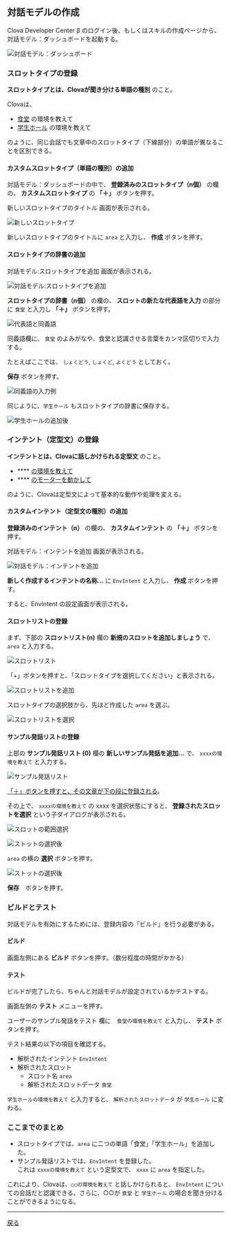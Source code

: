 ## 対話モデルの作成

Clova Developer Center β のログイン後、もしくはスキルの作成ページから、対話モデル：ダッシュボードを起動する。

![対話モデル：ダッシュボード](./fig11.png)

### スロットタイプの登録

**スロットタイプとは、Clovaが聞き分ける単語の種別** のこと。

Clovaは、

- <u>食堂</u> の環境を教えて
- <u>学生ホール</u> の環境を教えて

のように、同じ会話でも文章中のスロットタイプ（下線部分）の単語が異なることを区別できる。

#### カスタムスロットタイプ（単語の種別）の追加

対話モデル：ダッシュボードの中で、 **登録済みのスロットタイプ（n個）** の欄の、 **カスタムスロットタイプ** の **「＋」** ボタンを押す。

新しいスロットタイプのタイトル 画面が表示される。

![新しいスロットタイプ](./fig12.png)

新しいスロットタイプのタイトルに `area` と入力し、 **作成** ボタンを押す。

#### スロットタイプの辞書の追加

対話モデル:スロットタイプを追加 画面が表示される。

![対話モデル:スロットタイプを追加](./fig13.png)

**スロットタイプの辞書（n個）** の欄の、 **スロットの新たな代表語を入力** の部分に `食堂` と入力し **「＋」** ボタンを押す。

![代表語と同義語](./fig14.png)

同義語欄に、 `食堂` のよみがなや、食堂と認識させる言葉をカンマ区切りで入力する。

たとえばここでは、 `しょくどう`, `しょくど`, `よくどう` としておく。

**保存** ボタンを押す。

![同義語の入力例](./fig15.png)

同じように、`学生ホール` もスロットタイプの辞書に保存する。

![学生ホールの追加後](./fig16.png)


### インテント（定型文）の登録

**インテントとは、Clovaに話しかけられる定型文** のこと。

- **** <u>の環境を教えて</u>
- **** <u>のモーターを動かして</u>

のように、Clovaは定型文によって基本的な動作や処理を変える。

#### カスタムインテント（定型文の種別）の追加

**登録済みのインテント（n）** の欄の、 **カスタムインテント** の **「＋」** ボタンを押す。

対話モデル：インテントを追加 画面が表示される。

![対話モデル：インテントを追加](./fig17.png)

**新しく作成するインテントの名称...** に `EnvIntent` と入力し、 **作成** ボタンを押す。

すると、EnvIntent の設定画面が表示される。

#### スロットリストの登録

まず、下部の **スロットリスト(n)** 欄の **新規のスロットを追加しましょう** で、 `area` と入力する。

![スロットリスト](./fig18.png)

「+」ボタンを押すと、「スロットタイプを選択してください」と表示される。

![スロットリストを追加](./fig19.png)

スロットタイプの選択肢から、先ほど作成した `area` を選ぶ。

![スロットリストを選択](./fig1a.png)

#### サンプル発話リストの登録

上部の **サンプル発話リスト (0)** 欄の **新しいサンプル発話を追加...** で、 `xxxxの環境を教えて` と入力する。

![サンプル発話リスト](./fig1b.png)

<u>「＋」ボタンを押すと、その文章が下の段に登録される</u>。

その上で、 `xxxxの環境を教えて` の xxxx を選択状態にすると、 **登録されたスロットを選択** という子ダイアログが表示される。 

![スロットの範囲選択](./fig1c.png)

![ストットの選択後](./fig1d.png)

`area` の横の **選択** ボタンを押す。

![ストットの選択後](./fig1e.png)

**保存**　ボタンを押す。

### ビルドとテスト

対話モデルを有効にするためには、登録内容の「ビルド」を行う必要がある。

#### ビルド

画面左側にある **ビルド** ボタンを押す。（数分程度の時間がかかる）


#### テスト

ビルドが完了したら、ちゃんと対話モデルが設定されているかテストする。

画面左側の **テスト** メニューを押す。

ユーザーのサンプル発話をテスト 欄に　`食堂の環境を教えて` と入力し、 **テスト** ボタンを押す。

テスト結果の以下の項目を確認する。

- 解析されたインテント `EnvIntent`
- 解析されたスロット
    - スロット名 `area`
    - 解析されたスロットデータ `食堂`

`学生ホールの環境を教えて` と入力すると、 `解析されたスロットデータ` が `学生ホール` に変わる。

### ここまでのまとめ

- スロットタイプでは、`area` に二つの単語「食堂」「学生ホール」を追加した。
- サンプル発話リストでは、`EnvIntent` を登録した。<br>これは `xxxxの環境を教えて` という定型文で、 `xxxx` に `area` を指定した。

これにより、Clovaは、`○○の環境を教えて` と話しかけられると、 `EnvIntent` についての会話だと認識できる。さらに、○○が `食堂` と `学生ホール` の場合を聞き分けることができるようになる。

-----

[戻る](../../README.md)